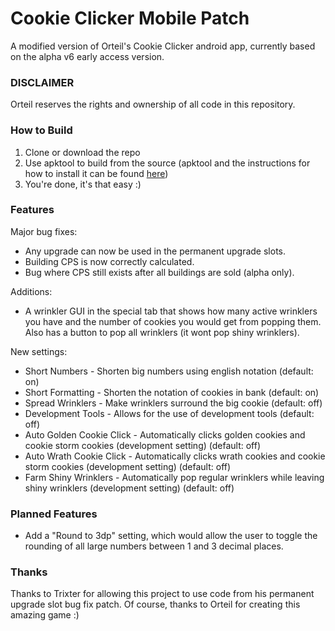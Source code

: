 # Cookie Clicker Mobile Patch
A modified version of Orteil's Cookie Clicker android app, currently based on the alpha v6 early access version.

### DISCLAIMER
Orteil reserves the rights and ownership of all code in this repository.

### How to Build
1. Clone or download the repo
2. Use apktool to build from the source (apktool and the instructions for how to install it can be found [here](https://ibotpeaches.github.io/Apktool/))
3. You're done, it's that easy :)

### Features
Major bug fixes:
- Any upgrade can now be used in the permanent upgrade slots.
- Building CPS is now correctly calculated.
- Bug where CPS still exists after all buildings are sold (alpha only).

Additions:
- A wrinkler GUI in the special tab that shows how many active wrinklers you have and the number of cookies you would get from popping them. Also has a button to pop all wrinklers (it wont pop shiny wrinklers).

New settings:
- Short Numbers - Shorten big numbers using english notation (default: on)
- Short Formatting - Shorten the notation of cookies in bank (default: on)
- Spread Wrinklers - Make wrinklers surround the big cookie (default: off)
- Development Tools - Allows for the use of development tools (default: off)
- Auto Golden Cookie Click - Automatically clicks golden cookies and cookie storm cookies (development setting) (default: off)
- Auto Wrath Cookie Click - Automatically clicks wrath cookies and cookie storm cookies (development setting) (default: off)
- Farm Shiny Wrinklers - Automatically pop regular wrinklers while leaving shiny wrinklers (development setting) (default: off)

### Planned Features
- Add a "Round to 3dp" setting, which would allow the user to toggle the rounding of all large numbers between 1 and 3 decimal places.

### Thanks
Thanks to Trixter for allowing this project to use code from his permanent upgrade slot bug fix patch.
Of course, thanks to Orteil for creating this amazing game :)
